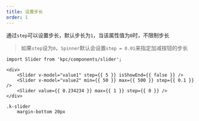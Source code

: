 ```yaml
---
title: 设置步长
order: 1
---
```


通过`step`可以设置步长，默认步长为`1`，当该属性值为`0`时，不限制步长

> 如果`step`设为`0`，`Spinner`默认会设置`step = 0.01`来指定加减按钮的步长

```vdt
import Slider from 'kpc/components/slider';

<div>
    <Slider v-model="value1" step={{ 5 }} isShowEnd={{ false }} />
    <Slider v-model="value2" min={{ 50 }} max={{ 500 }} step={{ 0.1 }} />
    <Slider value={{ 0.234234 }} max={{ 1 }} step={{ 0 }} />
</div>
```

```styl
.k-slider
    margin-bottom 20px
```
